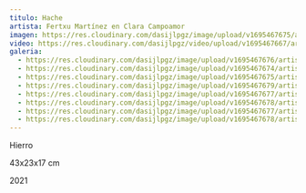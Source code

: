 ```yaml
---
titulo: Hache
artista: Fertxu Martínez en Clara Campoamor
imagen: https://res.cloudinary.com/dasijlpgz/image/upload/v1695467675/artistas/Fertxu%20Mart%C3%ADnez%20-%20Clara%20Campoamor/Hache/P1060865.jpg
video: https://res.cloudinary.com/dasijlpgz/video/upload/v1695467667/artistas/Fertxu%20Mart%C3%ADnez%20-%20Clara%20Campoamor/Hache/project.mp4
galeria:
  - https://res.cloudinary.com/dasijlpgz/image/upload/v1695467676/artistas/Fertxu%20Mart%C3%ADnez%20-%20Clara%20Campoamor/Hache/P1060870.jpg
  - https://res.cloudinary.com/dasijlpgz/image/upload/v1695467674/artistas/Fertxu%20Mart%C3%ADnez%20-%20Clara%20Campoamor/Hache/P1060862.jpg
  - https://res.cloudinary.com/dasijlpgz/image/upload/v1695467675/artistas/Fertxu%20Mart%C3%ADnez%20-%20Clara%20Campoamor/Hache/P1060865.jpg
  - https://res.cloudinary.com/dasijlpgz/image/upload/v1695467679/artistas/Fertxu%20Mart%C3%ADnez%20-%20Clara%20Campoamor/Hache/P1060875.jpg
  - https://res.cloudinary.com/dasijlpgz/image/upload/v1695467677/artistas/Fertxu%20Mart%C3%ADnez%20-%20Clara%20Campoamor/Hache/P1060868.jpg
  - https://res.cloudinary.com/dasijlpgz/image/upload/v1695467678/artistas/Fertxu%20Mart%C3%ADnez%20-%20Clara%20Campoamor/Hache/P1060869.jpg
  - https://res.cloudinary.com/dasijlpgz/image/upload/v1695467677/artistas/Fertxu%20Mart%C3%ADnez%20-%20Clara%20Campoamor/Hache/P1060872.jpg
  - https://res.cloudinary.com/dasijlpgz/image/upload/v1695467678/artistas/Fertxu%20Mart%C3%ADnez%20-%20Clara%20Campoamor/Hache/P1060874.jpg
---
```

H﻿ierro

4﻿3x23x17 cm

2﻿021